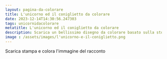 ```yaml
---
layout: pagina-da-colorare
title: L'unicorno ed il coniglietto da colorare
date: 2023-12-14T14:30:56.247303
tags: unicornidacolorare
metatitle: L'unicorno ed il coniglietto da colorare
description: Scarica un bellissimo disegno da colorare basato sulla storia l'unicorno-e-il-coniglietto
image : /assets/images/l'unicorno-e-il-coniglietto.png
---
```

Scarica stampa e colora l'immagine del racconto
        
